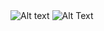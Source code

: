 <div class="img-grid">
<img class="desktop-only" src="../assets/img/img-1.png" alt="Alt text">
<img class="mobile-only" src="../assets/img/img-2.png" alt="Alt Text">
</div>